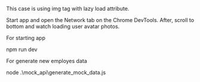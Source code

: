 This case is using img tag with lazy load attribute.

Start app and open the Network tab on the Chrome DevTools. After, scroll to bottom and watch loading user avatar photos.

For starting app

npm run dev

For generate new employes data

node .\mock_api\generate_mock_data.js
